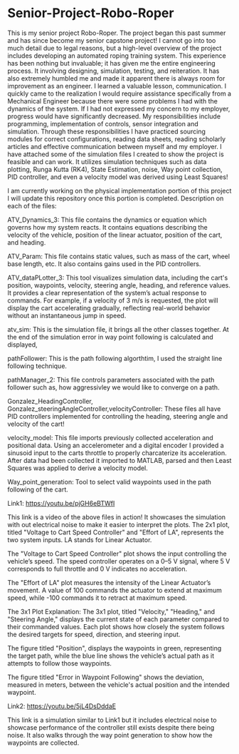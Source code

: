 # Senior-Project-Robo-Roper
This is my senior project Robo-Roper. The project began this past summer and has since become my senior capstone project! I cannot go into too much detail due to legal reasons, but a high-level overview of the project includes developing an automated roping training system. This experience has been nothing but invaluable; it has given me the entire engineering process. It involving designing, simulation, testing, and reiteration. It has also extremely humbled me and made it apparent there is always room for improvement as an engineer. I learned a valuable lesson, communication. I quickly came to the realization I would require assistance specifically from a Mechanical Engineer because there were some problems I had with the dynamics of the system. If I had not expressed my concern to my employer, progress would have significantly decreased. My responsibilities include programming, implementation of controls, sensor integration and simulation. Through these responsibilities I have practiced sourcing modules for correct configurations, reading data sheets, reading scholarly articles and effective communication between myself and my employer. I have attached some of the simulation files I created to show the project is feasible and can work. It utilizes simulation techniques such as data plotting, Runga Kutta (RK4), State Estimation, noise, Way point collection, PID controller, and even a velocity model was derived using Least Squares!

I am currently working on the physical implementation portion of this project I will update this repository once this portion is completed.
Description on each of the files:

ATV_Dynamics_3:
This file contains the dynamics or equation which governs how my system reacts. It contains equations describing the velocity of the vehicle, position of the linear actuator, position of the cart, and heading. 

ATV_Param: 
This file contains static values, such as mass of the cart, wheel base length, etc. It also contains gains used in the PID controllers.

ATV_dataPLotter_3:
This tool visualizes simulation data, including the cart's position, waypoints, velocity, steering angle, heading, and reference values. It provides a clear representation of the system’s actual response to commands. For example, if a velocity of 3 m/s is requested, the plot will display the cart accelerating gradually, reflecting real-world behavior without an instantaneous jump in speed.

atv_sim:
This is the simulation file, it brings all the other classes together. At the end of the simulation error in way point following is calculated and displayed, 

pathFollower: 
This is the path following algorthtim, I used the straight line following technique. 

pathManager_2:
This file controls parameters associated with the path follower such as, how aggressivley we would like to converge on a path. 

Gonzalez_HeadingController, Gonzalez_steeringAngleController,velocityController:
These files all have PID controllers implemented for controlling the heading, steering angle and velocity of the cart!

velocity_model:
This file imports previously collected acceleration and positional data. Using an accelerometer and a digital encoder I provided a sinusoid input to the carts throttle to properly charcaterize its acceleration. After data had been collected it imported to MATLAB, parsed and then Least Squares was applied to derive a velocity model.

Way_point_generation:
Tool to select valid waypoints used in the path following of the cart. 

Link1: 
https://youtu.be/pjGH6eBTWfI

This link is a video of the above files in action! It showcases the simulation with out electrical noise to make it easier to interpret the plots.
The 2x1 plot, titled "Voltage to Cart Speed Controller" and "Effort of LA", represents the two system inputs. LA stands for Linear Actuator.

The "Voltage to Cart Speed Controller" plot shows the input controlling the vehicle’s speed. The speed controller operates on a 0–5 V signal, where 5 V corresponds to full throttle and 0 V indicates no acceleration.

The "Effort of LA" plot measures the intensity of the Linear Actuator’s movement. A value of 100 commands the actuator to extend at maximum speed, while -100 commands it to retract at maximum speed.

The 3x1 Plot Explanation:
The 3x1 plot, titled "Velocity," "Heading," and "Steering Angle," displays the current state of each parameter compared to their commanded values. Each plot shows how closely the system follows the desired targets for speed, direction, and steering input.

The figure titled "Position", displays the waypoints in green, representing the target path, while the blue line shows the vehicle’s actual path as it attempts to follow those waypoints.

The figure titled "Error in Waypoint Following" shows the deviation, measured in meters, between the vehicle's actual position and the intended waypoint. 

Link2:
https://youtu.be/5jL4DsDddaE

This link is a simulation similar to Link1 but it includes electrical noise to showcase performance of the controller still exists despite there being noise. It also walks through the way point generation to show how the waypoints are collected.
